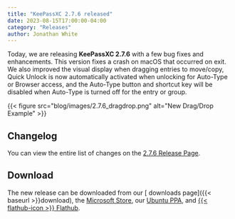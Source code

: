 ```yaml
---
title: "KeePassXC 2.7.6 released"
date: 2023-08-15T17:00:00-04:00
category: "Releases"
author: Jonathan White
---
```


Today, we are releasing **KeePassXC 2.7.6** with a few bug fixes and enhancements. This version fixes a crash on 
macOS that occurred on exit. We also improved the visual display when dragging entries to move/copy, Quick Unlock 
is now automatically activated when unlocking for Auto-Type or Browser access, and the Auto-Type button and shortcut
key will be disabled when Auto-Type is turned off for the entry or group.

{{< figure src="blog/images/2.7.6_dragdrop.png" alt="New Drag/Drop Example" >}}

<!--more-->

## Changelog

You can view the entire list of changes on the [<i class="fa-brands fa-github"></i>  2.7.6 Release Page](https://github.com/keepassxreboot/keepassxc/releases/tag/2.7.6).

## Download

The new release can be downloaded from our [<i class="fa-solid fa-download"></i> downloads page]({{< baseurl >}}download),
the [<i class="fa-brands fa-microsoft"></i> Microsoft Store](https://apps.microsoft.com/store/detail/keepassxc/XP8K2L36VP0QMB),
our [<i class="fa-brands fa-ubuntu"></i> Ubuntu PPA](https://launchpad.net/~phoerious/+archive/ubuntu/keepassxc/),
and [{{< flathub-icon >}}  Flathub](https://www.flathub.org/apps/details/org.keepassxc.KeePassXC).
